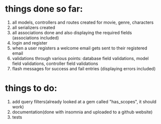 # things done so far: 
1. all models, controllers and routes created for movie, genre, characters
2. all serializers created
3. all associations done and also displaying the required fields (associations included)
4. login and register
5. when a user registers a welcome email gets sent to their registered email 
6. validations through various points: database field validations, model field validations, controller field validations
7. flash messages for success and fail entries (displaying errors included)


# things to do: 

1. add query filters(already looked at a gem called "has_scopes", it should work)
2. documentation(done with insomnia and uploaded to a github website)
3. tests 
